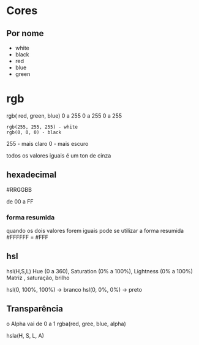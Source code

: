 # Cores
## Por nome
* white
* black
* red
* blue
* green

# rgb
rgb(    red,      green,        blue)
		0 a 255    0 a 255     0 a 255

```
rgb(255, 255, 255) - white
rgb(0, 0, 0) - black
```
255 - mais claro
0 - mais escuro

todos os valores iguais é um ton de cinza

## hexadecimal
#RRGGBB

de 00 a FF

### forma resumida
quando os dois valores forem iguais pode se utilizar a forma resumida
#FFFFFF = #FFF


## hsl
hsl(H,S,L)
Hue (0 a 360), Saturation (0% a 100%), Lightness (0% a 100%)
Matriz , saturação, brilho

hsl(0, 100%, 100%) -> branco
hsl(0, 0%, 0%) -> preto

## Transparência
o Alpha vai de 0 a 1
rgba(red, gree, blue, alpha)

hsla(H, S, L, A)

